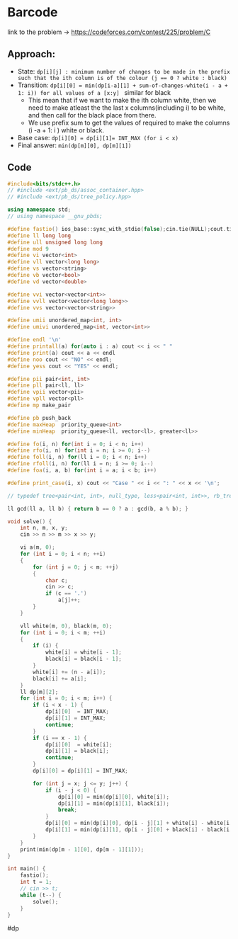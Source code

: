 # Barcode
link to the problem -> https://codeforces.com/contest/225/problem/C

## Approach:
- State: `dp[i][j] : minimum number of changes to be made in the prefix such that the ith column is of the colour (j == 0 ? white : black)`
- Transition: `dp[i][0] = min(dp[i-a][1] + sum-of-changes-white(i - a + 1: i)) for all values of a [x:y] ` similar for black
	- This mean that if we want to make the ith column white, then we need to make atleast the the last x columns(including i) to be white, and then call for the black place from there. 
	- We use prefix sum to get the values of required to make the columns (i -a + 1: i ) white or black.
- Base case: `dp[i][0] = dp[i][1]= INT_MAX (for i < x)`
- Final answer: `min(dp[m][0], dp[m][1])`

## Code
```cpp
#include<bits/stdc++.h>
// #include <ext/pb_ds/assoc_container.hpp>
// #include <ext/pb_ds/tree_policy.hpp>

using namespace std;
// using namespace __gnu_pbds;

#define fastio() ios_base::sync_with_stdio(false);cin.tie(NULL);cout.tie(NULL)
#define ll long long
#define ull unsigned long long
#define mod 9
#define vi vector<int>
#define vll vector<long long>
#define vs vector<string>
#define vb vector<bool>
#define vd vector<double>

#define vvi vector<vector<int>>
#define vvll vector<vector<long long>>
#define vvs vector<vector<string>>

#define umii unordered_map<int, int>
#define umivi unordered_map<int, vector<int>>

#define endl '\n'
#define printall(a) for(auto i : a) cout << i << " "
#define print(a) cout << a << endl
#define noo cout << "NO" << endl;
#define yess cout << "YES" << endl;

#define pii pair<int, int>
#define pll pair<ll, ll>
#define vpii vector<pii>
#define vpll vector<pll>
#define mp make_pair

#define pb push_back
#define maxHeap  priority_queue<int>
#define minHeap  priority_queue<ll, vector<ll>, greater<ll>>

#define fo(i, n) for(int i = 0; i < n; i++)
#define rfo(i, n) for(int i = n; i >= 0; i--)
#define foll(i, n) for(ll i = 0; i < n; i++)
#define rfoll(i, n) for(ll i = n; i >= 0; i--)
#define foa(i, a, b) for(int i = a; i < b; i++)

#define print_case(i, x) cout << "Case " << i << ": " << x << '\n';

// typedef tree<pair<int, int>, null_type, less<pair<int, int>>, rb_tree_tag, tree_order_statistics_node_update> pbds;

ll gcd(ll a, ll b) { return b == 0 ? a : gcd(b, a % b); }

void solve() {
	int n, m, x, y;
	cin >> n >> m >> x >> y;

	vi a(m, 0);
	for (int i = 0; i < n; ++i)
	{
		for (int j = 0; j < m; ++j)
		{
			char c;
			cin >> c;
			if (c == '.')
				a[j]++;
		}
	}

	vll white(m, 0), black(m, 0);
	for (int i = 0; i < m; ++i)
	{
		if (i) {
			white[i] = white[i - 1];
			black[i] = black[i - 1];
		}
		white[i] += (n - a[i]);
		black[i] += a[i];
	}
	ll dp[m][2];
	for (int i = 0; i < m; i++) {
		if (i < x - 1) {
			dp[i][0]  = INT_MAX;
			dp[i][1] = INT_MAX;
			continue;
		}
		if (i == x - 1) {
			dp[i][0]  = white[i];
			dp[i][1] = black[i];
			continue;
		}
		dp[i][0] = dp[i][1] = INT_MAX;

		for (int j = x; j <= y; j++) {
			if (i - j < 0) {
				dp[i][0] = min(dp[i][0], white[i]);
				dp[i][1] = min(dp[i][1], black[i]);
				break;
			}
			dp[i][0] = min(dp[i][0], dp[i - j][1] + white[i] - white[i - j]);
			dp[i][1] = min(dp[i][1], dp[i - j][0] + black[i] - black[i - j]);
		}
	}
	print(min(dp[m - 1][0], dp[m - 1][1]));
}

int main() {
	fastio();
	int t = 1;
	// cin >> t;
	while (t--) {
		solve();
	}
}
```
#dp 
